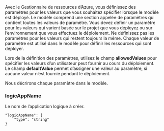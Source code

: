 Avec le Gestionnaire de ressources d’Azure, vous définissez des paramètres pour les valeurs que vous souhaitez spécifier lorsque le modèle est déployé. Le modèle comprend une section appelée de paramètres qui contient toutes les valeurs de paramètre.
Vous devez définir un paramètre pour les valeurs qui varient basée sur le projet que vous déployez ou sur l’environnement que vous effectuez le déploiement. Ne définissez pas les paramètres pour les valeurs qui restent toujours la même. Chaque valeur de paramètre est utilisé dans le modèle pour définir les ressources qui sont déployer. 

Lors de la définition des paramètres, utilisez le champ **allowedValues** pour spécifier les valeurs d’un utilisateur peut fournir au cours du déploiement. Le champ **defaultValue** permet d’assigner une valeur au paramètre, si aucune valeur n’est fournie pendant le déploiement.

Nous décrirons chaque paramètre dans le modèle.

### <a name="logicappname"></a>logicAppName

Le nom de l’application logique à créer.

    "logicAppName": {
        "type": "string"
    }